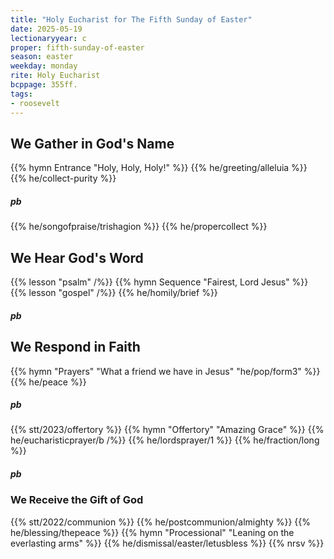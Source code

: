 ```yaml
---
title: "Holy Eucharist for The Fifth Sunday of Easter"
date: 2025-05-19
lectionaryyear: c
proper: fifth-sunday-of-easter
season: easter
weekday: monday
rite: Holy Eucharist
bcppage: 355ff.
tags:
- roosevelt
---
```

## We Gather in God's Name
{{% hymn Entrance "Holy, Holy, Holy!" %}}
{{% he/greeting/alleluia %}}
{{% he/collect-purity %}}
##### pb
{{% he/songofpraise/trishagion %}}
{{% he/propercollect %}}
## We Hear God's Word
{{% lesson "psalm" /%}}
{{% hymn Sequence "Fairest, Lord Jesus" %}}
{{% lesson "gospel" /%}}
{{% he/homily/brief %}}
##### pb
## We Respond in Faith
{{% hymn "Prayers" "What a friend we have in Jesus" "he/pop/form3" %}}
{{% he/peace %}}
##### pb
{{% stt/2023/offertory %}}
{{% hymn "Offertory" "Amazing Grace" %}}
{{% he/eucharisticprayer/b /%}}
{{% he/lordsprayer/1 %}}
{{% he/fraction/long %}}
##### pb
### We Receive the Gift of God
{{% stt/2022/communion %}}
{{% he/postcommunion/almighty %}}
{{% he/blessing/thepeace %}}
{{% hymn "Processional" "Leaning on the everlasting arms" %}}
{{% he/dismissal/easter/letusbless %}}
{{% nrsv %}}

